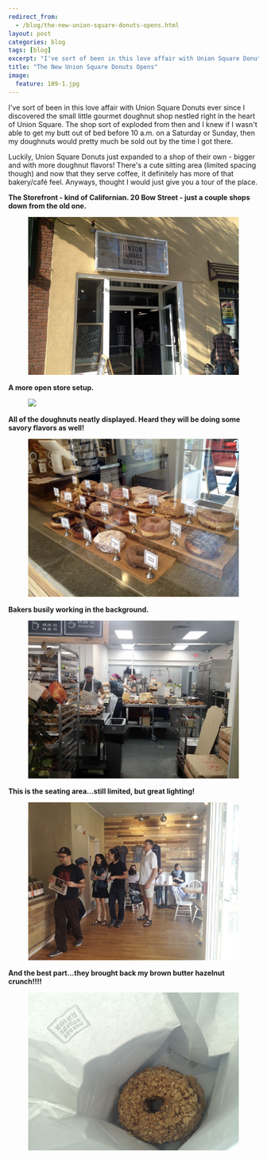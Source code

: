 ```yaml
---
redirect_from: 
  - /blog/the-new-union-square-donuts-opens.html
layout: post
categories: blog
tags: [blog]
excerpt: "I've sort of been in this love affair with Union Square Donuts ever since I discovered the small little gourmet doughnut shop nestled right in the heart of Union Square.  The shop sort of exploded from then and I knew if I wasn't able to get my butt out of bed before 10 a.m. on a Saturday or Sunday, then my doughnuts would pretty much be sold out by the time I got there.  "
title: "The New Union Square Donuts Opens"
image:
  feature: 109-1.jpg
---
```


I've sort of been in this love affair with Union Square Donuts ever since I discovered the small little gourmet doughnut shop nestled right in the heart of Union Square.  The shop sort of exploded from then and I knew if I wasn't able to get my butt out of bed before 10 a.m. on a Saturday or Sunday, then my doughnuts would pretty much be sold out by the time I got there.  

Luckily, Union Square Donuts just expanded to a shop of their own - bigger and with more doughnut flavors!  There's a cute sitting area (limited spacing though) and now that they serve coffee, it definitely has more of that bakery/café feel.  Anyways, thought I would just give you a tour of the place.




__The Storefront - kind of Californian.  20 Bow Street - just a couple shops down from the old one.__
<figure> <img src='/images/109-2.jpg'> </figure>

__A more open store setup.__
<figure> <img src='/images/109-3.jpg'> </figure>

__All of the doughnuts neatly displayed.  Heard they will be doing some savory flavors as well!__
<figure> <img src='/images/109-4.jpg'> </figure>

__Bakers busily working in the background.__
<figure> <img src='/images/109-5.jpg'> </figure>

__This is the seating area...still limited, but great lighting!__
<figure> <img src='/images/109-6.jpg'> </figure>

__And the best part...they brought back my brown butter hazelnut crunch!!!!__
<figure> <img src='/images/109-7.jpg'> </figure>
